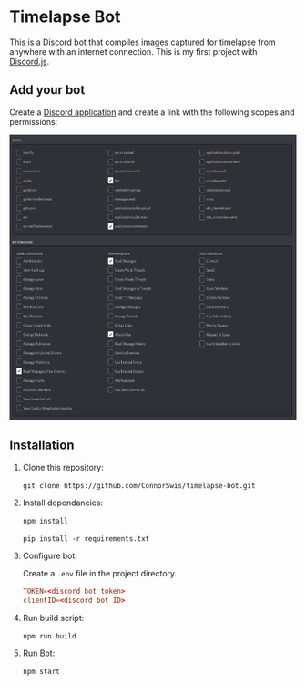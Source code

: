 # Timelapse Bot

This is a Discord bot that compiles images captured for timelapse from anywhere with an internet connection. This is my first project with [Discord.js](https://discord.js.org).


## Add your bot
Create a [Discord application](https://discord.com/developers) and create a link with the following scopes and permissions:

<img src="./pics/scope_and_perms.png" height="500">

## Installation

1. Clone this repository:

    `git clone https://github.com/ConnorSwis/timelapse-bot.git`

2. Install dependancies:

    `npm install`

    `pip install -r requirements.txt`

3. Configure bot:

    Create a `.env` file in the project directory.

    ```conf
    TOKEN=<discord bot token>
    clientID=<discord bot ID>
    ```

4. Run build script:

    `npm run build`

5. Run Bot:

    `npm start`
